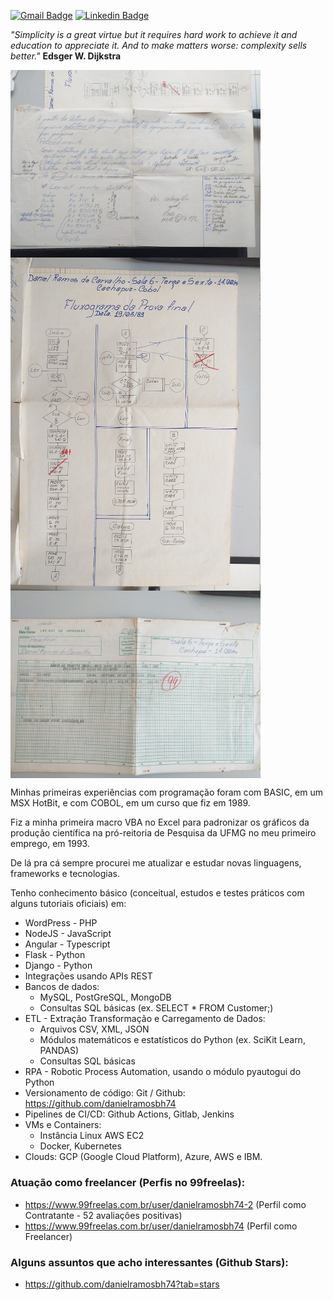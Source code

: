 [![Gmail Badge](https://img.shields.io/badge/-Gmail-c14438?style=flat-square&logo=Gmail&logoColor=white&link=mailto:danielramosbh74@gmail.com)](mailto:danielramosbh74@gmail.com)
[![Linkedin Badge](https://img.shields.io/badge/-LinkedIn-blue?style=flat-square&logo=Linkedin&logoColor=white&link=https://https://www.linkedin.com/in/daniel-ramos-de-carvalho/)](https://www.linkedin.com/in/daniel-ramos-de-carvalho/)

<!--
![license-badge](https://img.shields.io/github/license/danielramosbh74/danielramosbh74.github.io)
![nlw-badge](https://img.shields.io/badge/NLW-done-%21bcc1b&?logo=data:image/png;base64,iVBORw0KGgoAAAANSUhEUgAAABAAAAAQCAMAAAAoLQ9TAAAALVBMVEVHcExxWsF0XMJzXMJxWcFsUsD///9jRrzY0u6Xh9Gsn9n39fyMecy0qd2bjNJWBT0WAAAABHRSTlMA2Do606wF2QAAAGlJREFUGJVdj1cWwCAIBLEsRU3uf9xobDH8+GZwUYi8i6ucJwrxKE+7D0G9Q4vlYqtmCSjndr4CgCgzlyFgfKfKCVO0LrPKjmiqMxGXkJwNnXskqWG+1oSM+BSwD8f29YLNjvx/OQrn+g99oQSoNmt3PgAAAABJRU5ErkJggg==)
<img width="400px" align="center" src="https://github.com/danielramosbh74/danielramosbh74.github.io/blob/master/images/Certificado-G-Suite-Administration.png?raw=true">   <img width="400px" align="center" src="https://github.com/danielramosbh74/danielramosbh74/blob/master/images/Certificado-Curso-Completo-de-PHP-7.png?raw=true">
-->

<!--
### Veja mais | _Read more_
-->

_"Simplicity is a great virtue but it requires hard work to achieve it and education to appreciate it. And to make matters worse: complexity sells better."_
**Edsger W. Dijkstra**

<img width="400px" align="left" src="images/Cobol-1989-1-de-6.jpg?raw=true">

<img width="400px" align="center" src="images/Cobol-1989-2-de-6.jpg?raw=true">

<img width="400px" align="center" src="images/Cobol-1989-3-de-6.jpg?raw=true">

Minhas primeiras experiências com programação foram com BASIC, em um MSX HotBit, e com COBOL, em um curso que fiz em 1989.

Fiz a minha primeira macro VBA no Excel para padronizar os gráficos da produção científica na pró-reitoria de Pesquisa da UFMG no meu primeiro emprego, em 1993.

De lá pra cá sempre procurei me atualizar e estudar novas linguagens, frameworks e tecnologias.

Tenho conhecimento básico (conceitual, estudos e testes práticos com alguns tutoriais oficiais) em:
- WordPress - PHP
- NodeJS - JavaScript
- Angular - Typescript
- Flask - Python
- Django - Python
- Integrações usando APIs REST
- Bancos de dados:
  - MySQL, PostGreSQL, MongoDB
  - Consultas SQL básicas (ex. SELECT * FROM Customer;)
- ETL - Extração Transformação e Carregamento de Dados:
  - Arquivos CSV, XML, JSON
  - Módulos matemáticos e estatísticos do Python (ex. SciKit Learn, PANDAS)
  - Consultas SQL básicas
- RPA - Robotic Process Automation, usando o módulo pyautogui do Python
- Versionamento de código: Git / Github: https://github.com/danielramosbh74
- Pipelines de CI/CD: Github Actions, Gitlab, Jenkins
- VMs e Containers: 
  - Instância Linux AWS EC2
  - Docker, Kubernetes
- Clouds: GCP (Google Cloud Platform), Azure, AWS e IBM.
  
### Atuação como freelancer (Perfis no 99freelas):
- https://www.99freelas.com.br/user/danielramosbh74-2 (Perfil como Contratante - 52 avaliações positivas)
- https://www.99freelas.com.br/user/danielramosbh74 (Perfil como Freelancer)
      
### Alguns assuntos que acho interessantes (Github Stars): 
- https://github.com/danielramosbh74?tab=stars
